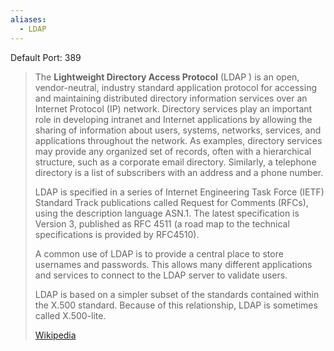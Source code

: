 ```yaml
---
aliases:
  - LDAP
---
```

Default Port: 389

> The **Lightweight Directory Access Protocol** (LDAP ) is an open, vendor-neutral, industry standard application protocol for accessing and maintaining distributed directory information services over an Internet Protocol (IP) network. Directory services play an important role in developing intranet and Internet applications by allowing the sharing of information about users, systems, networks, services, and applications throughout the network.  As examples, directory services may provide any organized set of records, often with a hierarchical structure, such as a corporate email directory.  Similarly, a telephone directory is a list of subscribers with an address and a phone number.
>
> LDAP is specified in a series of Internet Engineering Task Force (IETF) Standard Track publications called Request for Comments (RFCs), using the description language ASN.1. The latest specification is Version 3, published as RFC 4511 (a road map to the technical specifications is provided by RFC4510).
>
> A common use of LDAP is to provide a central place to store usernames and passwords. This allows many different applications and services to connect to the LDAP server to validate users.
>
> LDAP is based on a simpler subset of the standards contained within the X.500 standard.  Because of this relationship, LDAP is sometimes called X.500-lite.
>
> [Wikipedia](https://en.wikipedia.org/wiki/Lightweight%20Directory%20Access%20Protocol)